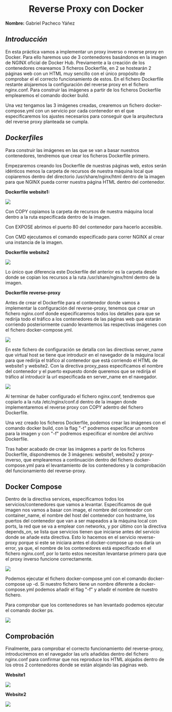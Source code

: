 <center>

# Reverse Proxy con Docker

</center>

**Nombre:** Gabriel Pacheco Yáñez

## ***Introducción*** 

En esta práctica vamos a implementar un proxy inverso o reverse proxy en Docker. Para ello haremos uso de 3 contenedores basándonos en la imagen de NGINX oficial de Docker Hub. Previamente a la creación de los contenedores creareamos 3 ficheros Dockerfile, en 2 se hostearán 2 páginas web con un HTML muy sencillo con el único propósito de comprobar el el correcto funcionamiento de estos. En el fichero Dockerfile restante alojaremos la configuración del reverse proxy en el fichero nginx.conf. Para construir las imágenes a partir de los ficheros Dockerfile emplearemos el comando docker build.

Una vez tengamos las 3 imágenes creadas, crearemos un fichero docker-compose.yml con un servicio por cada contenedor en el que especificaremos los ajustes necesarios para conseguir que la arquitectura del reverse proxy planteada se cumpla.


## ***Dockerfiles***

Para construir las imágenes en las que se van a basar nuestros contenedores, tendremos que crear los ficheros Dockerfile primero. 

Empezaremos creando los Dockerfile de nuestras páginas web, estos serán idénticos menos la carpeta de recursos de nuestra máquina local que copiaremos dentro del directorio /usr/share/nginx/html dentro de la imagen para que NGINX pueda correr nuestra página HTML dentro del contenedor.

**Dockerfile website1:**

![](img/001.png)

Con COPY copiamos la carpeta de recursos de nuestra máquina local dentro a la ruta especificada dentro de la imagen.

Con EXPOSE abrimos el puerto 80 del contenedor para hacerlo accesible.

Con CMD ejecutamos el comando especificado para correr NGINX al crear una instancia de la imagen.

**Dockerfile website2**

![](img/002.png)

Lo único que diferencia este Dockerfile del anterior es la carpeta desde donde se copian los recursos a la ruta /usr/share/nginx/html dentro de la imagen.

**Dockerfile reverse-proxy**

Antes de crear el Dockerfile para el contenedor donde vamos a implementar la configuración del reverse-proxy, tenemos que crear un fichero nginx.conf donde especificaremos todos los detalles para que se redirija todo el tráfico a los contenedores de las páginas web que estarán corriendo posteriormente cuando levantemos las respectivas imágenes con el fichero docker-compose.yml.

![](img/004.png)

En este fichero de configuración se detalla con las directivas server_name que virtual host se tiene que introducir en el navegador de la máquina local para que redirija el tráfico al contenedor que está corriendo el HTML de website1 y website2. Con la directiva proxy_pass especificamos el nombre del contenedor y el puerto expuesto donde queremos que se redirija el tráfico al introducir la url especificada en server_name en el navegador.


![](img/003.png)

Al terminar de haber configurado el fichero nginx.conf, tendremos que copiarlo a la ruta /etc/nginx/conf.d dentro de la imagen donde implementaremos el reverse proxy con COPY adentro del fichero Dockerfile.

Una vez creado los ficheros Dockerfile, podemos crear las imágenes con el comando docker build, con la flag "-t" podremos especificar un nombre para la imagen y con "-f" podremos especificar el nombre del archivo Dockerfile.

Tras haber acabado de crear las imágenes a partir de los ficheros Dockerfile, dispondremos de 3 imágenes: website1, website2 y proxy-inverso, que emplearemos a continuación dentro del fichero docker-compose.yml para el levantamiento de los contenedores y la comprobación del funcionamiento del reverse-proxy.

## **Docker Compose**

Dentro de la directiva services, especificamos todos los servicios/contenedores que vamos a levantar. Especificamos de qué imagen nos vamos a basar con image, el nombre del contenedor con container_name, el nombre del host del contenedor con hostname, los puertos del contenedor que van a ser mapeados a la máquina local con ports, la red que se va a emplear con networks, y por último con la directiva depends_on, se lista que servicios tienen que iniciarse antes del servicio donde se añade esta directiva. Esto lo hacemos en el servicio reverse-proxy porque si este se iniciara antes el docker-compose up nos daría un error, ya que, el nombre de los contenedores está especificado en el fichero nginx.conf, por lo tanto estos necesitan levantarse primero para que el proxy inverso funcione correctamente.

![](img/005.png)

Podemos ejecutar el fichero docker-compose.yml con el comando docker-compose up -d. Si nuestro fichero tiene un nombre diferente a docker-compose.yml podemos añadir el flag "-f" y añadir el nombre de nuestro fichero.

Para comprobar que los contenedores se han levantado podemos ejecutar el comando docker ps.

![](img/006.png)

## **Comprobación**

Finalmente, para comprobar el correcto funcionamiento del reverse-proxy, introduciremos en el navegador las urls añadidas dentro del fichero nginx.conf para confirmar que nos reproduce los HTML alojados dentro de los otros 2 contenedores donde se están alojando las páginas web.

**Website1**

![](img/007.png)

**Website2**

![](img/008.png)









